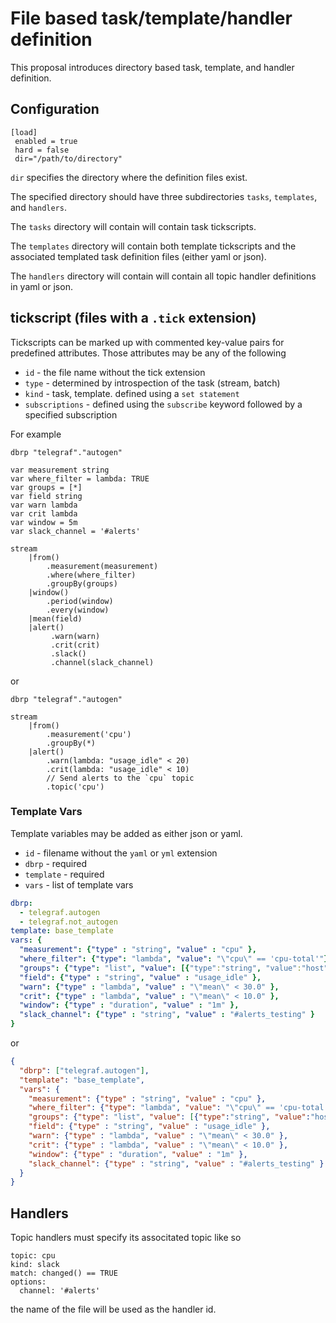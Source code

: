 # File based task/template/handler definition

This proposal introduces directory based task, template, and handler definition.

## Configuration

```
[load]
 enabled = true
 hard = false
 dir="/path/to/directory"
```

`dir` specifies the directory where the definition files exist.

The specified directory should have three subdirectories `tasks`, `templates`, and `handlers`.

The `tasks` directory will contain will contain task tickscripts.

The `templates` directory will contain both template tickscripts and the associated templated task
definition files (either yaml or json).

The `handlers` directory will contain will contain all topic handler definitions in yaml or json.

## tickscript (files with a `.tick` extension)

Tickscripts can be marked up with commented key-value pairs for predefined attributes.
Those attributes may be any of the following

* `id` - the file name without the tick extension
* `type` - determined by introspection of the task (stream, batch)
* `kind` - task, template. defined using a `set statement`
* `subscriptions` - defined using the `subscribe` keyword followed by a specified subscription

For example
```
dbrp "telegraf"."autogen"

var measurement string
var where_filter = lambda: TRUE
var groups = [*]
var field string
var warn lambda
var crit lambda
var window = 5m
var slack_channel = '#alerts'

stream
    |from()
        .measurement(measurement)
        .where(where_filter)
        .groupBy(groups)
    |window()
        .period(window)
        .every(window)
    |mean(field)
    |alert()
         .warn(warn)
         .crit(crit)
         .slack()
         .channel(slack_channel)
```

or

```
dbrp "telegraf"."autogen"

stream
    |from()
        .measurement('cpu')
        .groupBy(*)
    |alert()
        .warn(lambda: "usage_idle" < 20)
        .crit(lambda: "usage_idle" < 10)
        // Send alerts to the `cpu` topic
        .topic('cpu')
```

### Template Vars

Template variables may be added as either json or yaml.

* `id` - filename without the `yaml` or `yml` extension
* `dbrp` - required
* `template` - required
* `vars` - list of template vars

```yaml
dbrp:
  - telegraf.autogen
  - telegraf.not_autogen
template: base_template
vars: {
  "measurement": {"type" : "string", "value" : "cpu" },
  "where_filter": {"type": "lambda", "value": "\"cpu\" == 'cpu-total'"},
  "groups": {"type": "list", "value": [{"type":"string", "value":"host"},{"type":"string", "value":"dc"}]},
  "field": {"type" : "string", "value" : "usage_idle" },
  "warn": {"type" : "lambda", "value" : "\"mean\" < 30.0" },
  "crit": {"type" : "lambda", "value" : "\"mean\" < 10.0" },
  "window": {"type" : "duration", "value" : "1m" },
  "slack_channel": {"type" : "string", "value" : "#alerts_testing" }
}
```

or

```json
{
  "dbrp": ["telegraf.autogen"],
  "template": "base_template",
  "vars": {
    "measurement": {"type" : "string", "value" : "cpu" },
    "where_filter": {"type": "lambda", "value": "\"cpu\" == 'cpu-total'"},
    "groups": {"type": "list", "value": [{"type":"string", "value":"host"},{"type":"string", "value":"dc"}]},
    "field": {"type" : "string", "value" : "usage_idle" },
    "warn": {"type" : "lambda", "value" : "\"mean\" < 30.0" },
    "crit": {"type" : "lambda", "value" : "\"mean\" < 10.0" },
    "window": {"type" : "duration", "value" : "1m" },
    "slack_channel": {"type" : "string", "value" : "#alerts_testing" }
  }
}
```

## Handlers

Topic handlers must specify its associtated topic like so

```
topic: cpu
kind: slack
match: changed() == TRUE
options:
  channel: '#alerts'
```

the name of the file will be used as the handler id.

